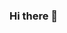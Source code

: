 ### Hi there 👋

<!--
**dzonidevv/dzonidevv** is a ✨ _special_ ✨ repository because its `README.md` (this file) appears on your GitHub profile.

Here are some ideas to get you started:

- 🔭 I’m currently working on - project for school
- 🌱 I’m currently learning - PHP
- 👯 I’m looking to collaborate on - project
- 🤔 I’m looking for help with - JS
- 💬 Ask me about - Frontend Development
- 📫 How to reach me: 5dzoni5@gmail.com
- 😄 Pronouns: he / him / his
- ⚡ Fun fact: Doesn't like coding on monitor under 19 inch
-->
